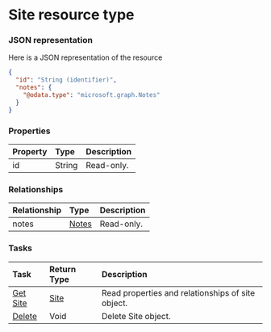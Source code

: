 # Site resource type



### JSON representation

Here is a JSON representation of the resource

```json
{
  "id": "String (identifier)",
  "notes": {
    "@odata.type": "microsoft.graph.Notes"
  }
}

```
### Properties
| Property	   | Type	|Description|
|:---------------|:--------|:----------|
|id|String| Read-only.|

### Relationships
| Relationship | Type	|Description|
|:---------------|:--------|:----------|
|notes|[Notes](notes.md)| Read-only.|

### Tasks

| Task		   | Return Type	|Description|
|:---------------|:--------|:----------|
|[Get Site](../api/site_get.md) | [Site](site.md) |Read properties and relationships of site object.|
|[Delete](../api/site_delete.md) | Void	|Delete Site object. |

<!-- uuid: 3a3a6bde-140a-4651-953a-1abb54843dc1
2015-10-12 23:35:02 UTC -->